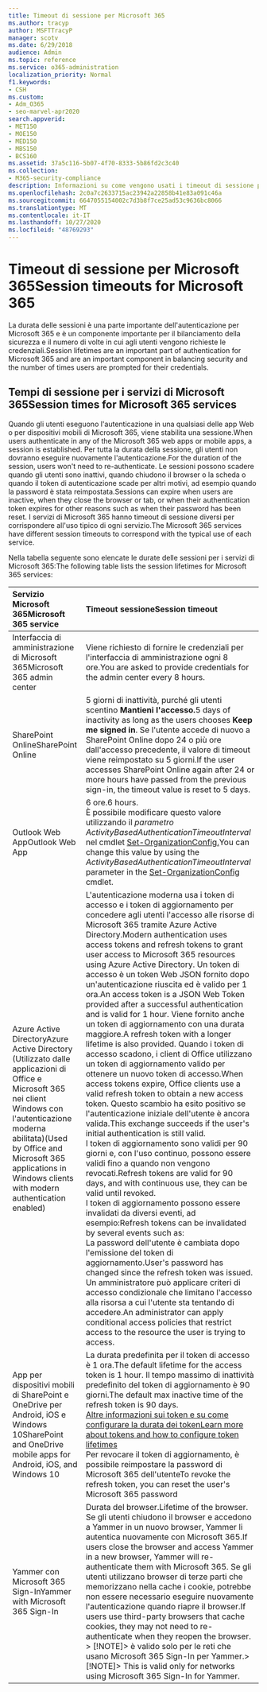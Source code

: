 ```yaml
---
title: Timeout di sessione per Microsoft 365
ms.author: tracyp
author: MSFTTracyP
manager: scotv
ms.date: 6/29/2018
audience: Admin
ms.topic: reference
ms.service: o365-administration
localization_priority: Normal
f1.keywords:
- CSH
ms.custom:
- Adm_O365
- seo-marvel-apr2020
search.appverid:
- MET150
- MOE150
- MED150
- MBS150
- BCS160
ms.assetid: 37a5c116-5b07-4f70-8333-5b86fd2c3c40
ms.collection:
- M365-security-compliance
description: Informazioni su come vengono usati i timeout di sessione per bilanciare la sicurezza e la facilità di accesso nelle app client di Microsoft 365.
ms.openlocfilehash: 2c0a7c2633715ac23942a22858b41e83a091c46a
ms.sourcegitcommit: 6647055154002c7d3b8f7ce25ad53c9636bc8066
ms.translationtype: MT
ms.contentlocale: it-IT
ms.lasthandoff: 10/27/2020
ms.locfileid: "48769293"
---
```

# <a name="session-timeouts-for-microsoft-365"></a><span data-ttu-id="653eb-103">Timeout di sessione per Microsoft 365</span><span class="sxs-lookup"><span data-stu-id="653eb-103">Session timeouts for Microsoft 365</span></span>

<span data-ttu-id="653eb-104">La durata delle sessioni è una parte importante dell'autenticazione per Microsoft 365 e è un componente importante per il bilanciamento della sicurezza e il numero di volte in cui agli utenti vengono richieste le credenziali.</span><span class="sxs-lookup"><span data-stu-id="653eb-104">Session lifetimes are an important part of authentication for Microsoft 365 and are an important component in balancing security and the number of times users are prompted for their credentials.</span></span>

## <a name="session-times-for-microsoft-365-services"></a><span data-ttu-id="653eb-105">Tempi di sessione per i servizi di Microsoft 365</span><span class="sxs-lookup"><span data-stu-id="653eb-105">Session times for Microsoft 365 services</span></span>

<span data-ttu-id="653eb-106">Quando gli utenti eseguono l'autenticazione in una qualsiasi delle app Web o per dispositivi mobili di Microsoft 365, viene stabilita una sessione.</span><span class="sxs-lookup"><span data-stu-id="653eb-106">When users authenticate in any of the Microsoft 365 web apps or mobile apps, a session is established.</span></span> <span data-ttu-id="653eb-107">Per tutta la durata della sessione, gli utenti non dovranno eseguire nuovamente l'autenticazione.</span><span class="sxs-lookup"><span data-stu-id="653eb-107">For the duration of the session, users won't need to re-authenticate.</span></span> <span data-ttu-id="653eb-108">Le sessioni possono scadere quando gli utenti sono inattivi, quando chiudono il browser o la scheda o quando il token di autenticazione scade per altri motivi, ad esempio quando la password è stata reimpostata.</span><span class="sxs-lookup"><span data-stu-id="653eb-108">Sessions can expire when users are inactive, when they close the browser or tab, or when their authentication token expires for other reasons such as when their password has been reset.</span></span> <span data-ttu-id="653eb-109">I servizi di Microsoft 365 hanno timeout di sessione diversi per corrispondere all'uso tipico di ogni servizio.</span><span class="sxs-lookup"><span data-stu-id="653eb-109">The Microsoft 365 services have different session timeouts to correspond with the typical use of each service.</span></span>

<span data-ttu-id="653eb-110">Nella tabella seguente sono elencate le durate delle sessioni per i servizi di Microsoft 365:</span><span class="sxs-lookup"><span data-stu-id="653eb-110">The following table lists the session lifetimes for Microsoft 365 services:</span></span>

| <span data-ttu-id="653eb-111">Servizio Microsoft 365</span><span class="sxs-lookup"><span data-stu-id="653eb-111">Microsoft 365 service</span></span> | <span data-ttu-id="653eb-112">Timeout sessione</span><span class="sxs-lookup"><span data-stu-id="653eb-112">Session timeout</span></span> |
|:-----|:-----|
|<span data-ttu-id="653eb-113">Interfaccia di amministrazione di Microsoft 365</span><span class="sxs-lookup"><span data-stu-id="653eb-113">Microsoft 365 admin center</span></span>  <br/> |<span data-ttu-id="653eb-114">Viene richiesto di fornire le credenziali per l'interfaccia di amministrazione ogni 8 ore.</span><span class="sxs-lookup"><span data-stu-id="653eb-114">You are asked to provide credentials for the admin center every 8 hours.</span></span>  <br/> |
|<span data-ttu-id="653eb-115">SharePoint Online</span><span class="sxs-lookup"><span data-stu-id="653eb-115">SharePoint Online</span></span>  <br/> |<span data-ttu-id="653eb-116">5 giorni di inattività, purché gli utenti scentino **Mantieni l'accesso.**</span><span class="sxs-lookup"><span data-stu-id="653eb-116">5 days of inactivity as long as the users chooses **Keep me signed in**.</span></span> <span data-ttu-id="653eb-117">Se l'utente accede di nuovo a SharePoint Online dopo 24 o più ore dall'accesso precedente, il valore di timeout viene reimpostato su 5 giorni.</span><span class="sxs-lookup"><span data-stu-id="653eb-117">If the user accesses SharePoint Online again after 24 or more hours have passed from the previous sign-in, the timeout value is reset to 5 days.</span></span>  <br/> |
|<span data-ttu-id="653eb-118">Outlook Web App</span><span class="sxs-lookup"><span data-stu-id="653eb-118">Outlook Web App</span></span>  <br/> |<span data-ttu-id="653eb-119">6 ore.</span><span class="sxs-lookup"><span data-stu-id="653eb-119">6 hours.</span></span>  <br/> <span data-ttu-id="653eb-120">È possibile modificare questo valore utilizzando il _parametro ActivityBasedAuthenticationTimeoutInterval_ nel cmdlet [Set-OrganizationConfig.](https://go.microsoft.com/fwlink/p/?LinkId=615378)</span><span class="sxs-lookup"><span data-stu-id="653eb-120">You can change this value by using the  _ActivityBasedAuthenticationTimeoutInterval_ parameter in the [Set-OrganizationConfig](https://go.microsoft.com/fwlink/p/?LinkId=615378) cmdlet.</span></span>  <br/> |
|<span data-ttu-id="653eb-121">Azure Active Directory</span><span class="sxs-lookup"><span data-stu-id="653eb-121">Azure Active Directory</span></span>  <br/> <span data-ttu-id="653eb-122">(Utilizzato dalle applicazioni di Office e Microsoft 365 nei client Windows con l'autenticazione moderna abilitata)</span><span class="sxs-lookup"><span data-stu-id="653eb-122">(Used by Office and Microsoft 365 applications in Windows clients with modern authentication enabled)</span></span>  <br/> | <span data-ttu-id="653eb-123">L'autenticazione moderna usa i token di accesso e i token di aggiornamento per concedere agli utenti l'accesso alle risorse di Microsoft 365 tramite Azure Active Directory.</span><span class="sxs-lookup"><span data-stu-id="653eb-123">Modern authentication uses access tokens and refresh tokens to grant user access to Microsoft 365 resources using Azure Active Directory.</span></span> <span data-ttu-id="653eb-124">Un token di accesso è un token Web JSON fornito dopo un'autenticazione riuscita ed è valido per 1 ora.</span><span class="sxs-lookup"><span data-stu-id="653eb-124">An access token is a JSON Web Token provided after a successful authentication and is valid for 1 hour.</span></span> <span data-ttu-id="653eb-125">Viene fornito anche un token di aggiornamento con una durata maggiore.</span><span class="sxs-lookup"><span data-stu-id="653eb-125">A refresh token with a longer lifetime is also provided.</span></span> <span data-ttu-id="653eb-126">Quando i token di accesso scadono, i client di Office utilizzano un token di aggiornamento valido per ottenere un nuovo token di accesso.</span><span class="sxs-lookup"><span data-stu-id="653eb-126">When access tokens expire, Office clients use a valid refresh token to obtain a new access token.</span></span> <span data-ttu-id="653eb-127">Questo scambio ha esito positivo se l'autenticazione iniziale dell'utente è ancora valida.</span><span class="sxs-lookup"><span data-stu-id="653eb-127">This exchange succeeds if the user's initial authentication is still valid.</span></span>  <br/>  <span data-ttu-id="653eb-128">I token di aggiornamento sono validi per 90 giorni e, con l'uso continuo, possono essere validi fino a quando non vengono revocati.</span><span class="sxs-lookup"><span data-stu-id="653eb-128">Refresh tokens are valid for 90 days, and with continuous use, they can be valid until revoked.</span></span>  <br/>  <span data-ttu-id="653eb-129">I token di aggiornamento possono essere invalidati da diversi eventi, ad esempio:</span><span class="sxs-lookup"><span data-stu-id="653eb-129">Refresh tokens can be invalidated by several events such as:</span></span>  <br/>  <span data-ttu-id="653eb-130">La password dell'utente è cambiata dopo l'emissione del token di aggiornamento.</span><span class="sxs-lookup"><span data-stu-id="653eb-130">User's password has changed since the refresh token was issued.</span></span>  <br/>  <span data-ttu-id="653eb-131">Un amministratore può applicare criteri di accesso condizionale che limitano l'accesso alla risorsa a cui l'utente sta tentando di accedere.</span><span class="sxs-lookup"><span data-stu-id="653eb-131">An administrator can apply conditional access policies that restrict access to the resource the user is trying to access.</span></span>  <br/> |
|<span data-ttu-id="653eb-132">App per dispositivi mobili di SharePoint e OneDrive per Android, iOS e Windows 10</span><span class="sxs-lookup"><span data-stu-id="653eb-132">SharePoint and OneDrive mobile apps for Android, iOS, and Windows 10</span></span>  <br/> |<span data-ttu-id="653eb-133">La durata predefinita per il token di accesso è 1 ora.</span><span class="sxs-lookup"><span data-stu-id="653eb-133">The default lifetime for the access token is 1 hour.</span></span> <span data-ttu-id="653eb-134">Il tempo massimo di inattività predefinito del token di aggiornamento è 90 giorni.</span><span class="sxs-lookup"><span data-stu-id="653eb-134">The default max inactive time of the refresh token is 90 days.</span></span>  <br/> [<span data-ttu-id="653eb-135">Altre informazioni sui token e su come configurare la durata dei token</span><span class="sxs-lookup"><span data-stu-id="653eb-135">Learn more about tokens and how to configure token lifetimes</span></span>](https://docs.microsoft.com/azure/active-directory/active-directory-configurable-token-lifetimes) <br/> <span data-ttu-id="653eb-136">Per revocare il token di aggiornamento, è possibile reimpostare la password di Microsoft 365 dell'utente</span><span class="sxs-lookup"><span data-stu-id="653eb-136">To revoke the refresh token, you can reset the user's Microsoft 365 password</span></span>  <br/> |
|<span data-ttu-id="653eb-137">Yammer con Microsoft 365 Sign-In</span><span class="sxs-lookup"><span data-stu-id="653eb-137">Yammer with Microsoft 365 Sign-In</span></span>  <br/> |<span data-ttu-id="653eb-138">Durata del browser.</span><span class="sxs-lookup"><span data-stu-id="653eb-138">Lifetime of the browser.</span></span> <span data-ttu-id="653eb-139">Se gli utenti chiudono il browser e accedono a Yammer in un nuovo browser, Yammer li autentica nuovamente con Microsoft 365.</span><span class="sxs-lookup"><span data-stu-id="653eb-139">If users close the browser and access Yammer in a new browser, Yammer will re-authenticate them with Microsoft 365.</span></span> <span data-ttu-id="653eb-140">Se gli utenti utilizzano browser di terze parti che memorizzano nella cache i cookie, potrebbe non essere necessario eseguire nuovamente l'autenticazione quando riapre il browser.</span><span class="sxs-lookup"><span data-stu-id="653eb-140">If users use third-party browsers that cache cookies, they may not need to re-authenticate when they reopen the browser.</span></span>  <br/> <span data-ttu-id="653eb-141">> [!NOTE]> è valido solo per le reti che usano Microsoft 365 Sign-In per Yammer.</span><span class="sxs-lookup"><span data-stu-id="653eb-141">> [!NOTE]> This is valid only for networks using Microsoft 365 Sign-In for Yammer.</span></span>           |

